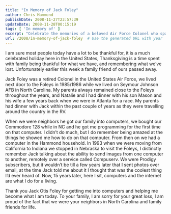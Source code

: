 ```yaml
---
title: "In Memory of Jack Foley"
author: Chris Hammond
publishDate: 2008-11-27T23:57:39
updateDate: 2008-11-28T00:15:19
tags: [ 'In memory of' ]
excerpt: "Celebrate the memories of a beloved Air Force Colonel who sparked a passion for computers and shaped a career - a heartfelt tribute to Jack Otis Foley."
url: /2008/in-memory-of-jack-foley  # Use the generated URL with year
---
```

<p>I am sure most people today have a lot to be thankful for, it is a much celebrated holiday here in the United States, Thanksgiving is a time spent with family being thankful for what we have, and remembering what we’ve lost. Unfortunately earlier this week a family friend of ours passed away.</p> <p>Jack Foley was a retired Colonel in the United States Air Force, we lived next door to the Foleys in 1985/1986 while we lived on Seymour Johnson AFB in North Carolina. My parents always remained close to the Foleys throughout the years, and Natalie and I had dinner with his son Mason and his wife a few years back when we were in Atlanta for a race. My parents had dinner with Jack within the past couple of years as they were travelling around the country in the RV.</p> <p>When we were neighbors he got our family into computers, we bought our Commodore 128 while in NC and he got me programming for the first time on that computer. I didn’t do much, but I do remember being amazed at the things he showed me how to do on that computer. From then on we had a computer in the Hammond household. In 1993 when we were moving from California to Indiana we stopped in Nebraska to visit the Foleys, I distinctly remember Jack talking about the ability to send images from one computer to another, remotely over a service called Compuserv. We were Prodigy subscribers, but it wouldn’t be till a few years later that I sent photos over email, at the time Jack told me about it I thought that was the coolest thing I’d ever heard of. Now, 15 years later, here I sit, computers and the internet are what I do for a living.</p> <p>Thank you Jack Otis Foley for getting me into computers and helping me become what I am today. To your family, I am sorry for your great loss, I am proud of the fact that we were your neighbors in North Carolina and family friends for life.</p>

